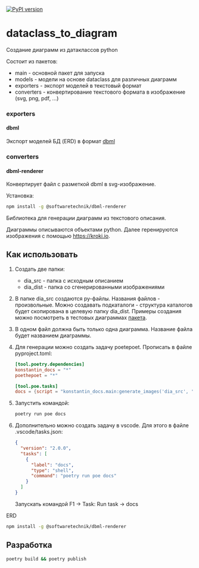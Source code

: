 [![PyPI version](https://badge.fury.io/py/dataclass-to-diagram.svg)](https://badge.fury.io/py/dataclass-to-diagram)

# dataclass_to_diagram

Создание диаграмм из датаклассов python



Состоит из пакетов:

- main - основной пакет для запуска
- models - модели на основе dataclass для различных диаграмм
- exporters - экспорт моделей в текстовый формат
- converters - конвертирование текстового формата в изображение (svg, png, pdf, ...)



### exporters

#### dbml

Экспорт моделей БД (ERD) в формат [dbml](https://www.dbml.org/home/)



### converters

#### dbml-renderer

Конвертирует файл с разметкой dbml в svg-изображение.

Установка:

```bash
npm install -g @softwaretechnik/dbml-renderer
```







Библиотека для генерации диаграмм из текстового описания.

Диаграммы описываются объектами python. Далее геренируются изображения с помощью https://kroki.io.





## Как использовать

1. Создать две папки:

   - dia_src - папка с исходным описанием
   - dia_dist - папка со сгенерированными изображениями

2. В папке dia_src создаются py-файлы. Названия файлов - произвольные. Можно создавать подкаталоги - структура каталогов будет скопирована в целевую папку dia_dist. Примеры создания можно посмотреть в тестовых диаграммах [пакета](https://github.com/Konstantin-Dudersky/konstantin_docs/tree/main/test).

3. В одном файл должна быть только одна диаграмма. Название файла будет названием диаграммы.

4. Для генерации можно создать задачу poetepoet. Прописать в файле pyproject.toml:

   ```toml
   [tool.poetry.dependencies]
   konstantin_docs = "*"
   poethepoet = "*"
   
   [tool.poe.tasks]
   docs = {script = "konstantin_docs.main:generate_images('dia_src', 'dia_dist')"}
   ```

5. Запустить командой:

   ```sh
   poetry run poe docs
   ```

6. Дополнительно можно создать задачу в vscode. Для этого в файле .vscode/tasks.json:

   ```json
   {
     "version": "2.0.0",
     "tasks": [
       {
         "label": "docs",
         "type": "shell",
         "command": "poetry run poe docs"
       }
     ]
   }
   ```

   Запускать командой F1 -> Task: Run task -> docs

ERD

```bash
npm install -g @softwaretechnik/dbml-renderer
```



## Разработка

```bash
poetry build && poetry publish
```



